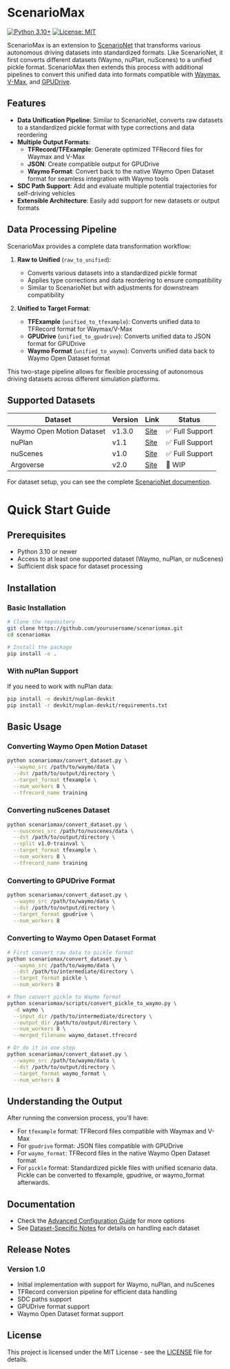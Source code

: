 # ScenarioMax

[![Python 3.10+](https://img.shields.io/badge/python-3.10+-blue.svg)](https://www.python.org/downloads/)
[![License: MIT](https://img.shields.io/badge/License-MIT-yellow.svg)](https://opensource.org/licenses/MIT)

ScenarioMax is an extension to [ScenarioNet](https://github.com/metadriverse/scenarionet) that transforms various autonomous driving datasets into standardized formats. Like ScenarioNet, it first converts different datasets (Waymo, nuPlan, nuScenes) to a unified pickle format. ScenarioMax then extends this process with additional pipelines to convert this unified data into formats compatible with [Waymax](https://github.com/waymo-research/waymax), [V-Max](https://github.com/valeoai/V-Max), and [GPUDrive](https://github.com/Emerge-Lab/gpudrive).

## Features

- **Data Unification Pipeline**: Similar to ScenarioNet, converts raw datasets to a standardized pickle format with type corrections and data reordering
- **Multiple Output Formats**:
  - **TFRecord/TFExample**: Generate optimized TFRecord files for Waymax and V-Max
  - **JSON**: Create compatible output for GPUDrive
  - **Waymo Format**: Convert back to the native Waymo Open Dataset format for seamless integration with Waymo tools
- **SDC Path Support**: Add and evaluate multiple potential trajectories for self-driving vehicles
- **Extensible Architecture**: Easily add support for new datasets or output formats

## Data Processing Pipeline

ScenarioMax provides a complete data transformation workflow:

1. **Raw to Unified** (`raw_to_unified`):
   - Converts various datasets into a standardized pickle format
   - Applies type corrections and data reordering to ensure compatibility
   - Similar to ScenarioNet but with adjustments for downstream compatibility

2. **Unified to Target Format**:
   - **TFExample** (`unified_to_tfexample`): Converts unified data to TFRecord format for Waymax/V-Max
   - **GPUDrive** (`unified_to_gpudrive`): Converts unified data to JSON format for GPUDrive
   - **Waymo Format** (`unified_to_waymo`): Converts unified data back to Waymo Open Dataset format

This two-stage pipeline allows for flexible processing of autonomous driving datasets across different simulation platforms.

## Supported Datasets

| Dataset | Version | Link | Status |
|---------|---------|------|--------|
| Waymo Open Motion Dataset | v1.3.0 | [Site](https://waymo.com/open/download/) | ✅ Full Support |
| nuPlan | v1.1 | [Site](https://www.nuscenes.org/nuplan) | ✅ Full Support |
| nuScenes | v1.0 | [Site](https://www.nuscenes.org/nuscenes) | ✅ Full Support |
| Argoverse | v2.0 | [Site](https://www.argoverse.org/av2.html#forecasting-link) | 🚧 WIP |

For dataset setup, you can see the complete [ScenarioNet documention](https://scenarionet.readthedocs.io/en/latest/).

# Quick Start Guide

## Prerequisites

- Python 3.10 or newer
- Access to at least one supported dataset (Waymo, nuPlan, or nuScenes)
- Sufficient disk space for dataset processing

## Installation

### Basic Installation

```bash
# Clone the repository
git clone https://github.com/yourusername/scenariomax.git
cd scenariomax

# Install the package
pip install -e .
```

### With nuPlan Support

If you need to work with nuPlan data:

```bash
pip install -e devkit/nuplan-devkit
pip install -r devkit/nuplan-devkit/requirements.txt
```

## Basic Usage

### Converting Waymo Open Motion Dataset

```bash
python scenariomax/convert_dataset.py \
  --waymo_src /path/to/waymo/data \
  --dst /path/to/output/directory \
  --target_format tfexample \
  --num_workers 8 \
  --tfrecord_name training
```

### Converting nuScenes Dataset

```bash
python scenariomax/convert_dataset.py \
  --nuscenes_src /path/to/nuscenes/data \
  --dst /path/to/output/directory \
  --split v1.0-trainval \
  --target_format tfexample \
  --num_workers 8 \
  --tfrecord_name training
```

### Converting to GPUDrive Format

```bash
python scenariomax/convert_dataset.py \
  --waymo_src /path/to/waymo/data \
  --dst /path/to/output/directory \
  --target_format gpudrive \
  --num_workers 8
```

### Converting to Waymo Open Dataset Format

```bash
# First convert raw data to pickle format
python scenariomax/convert_dataset.py \
  --waymo_src /path/to/waymo/data \
  --dst /path/to/intermediate/directory \
  --target_format pickle \
  --num_workers 8

# Then convert pickle to Waymo format
python scenariomax/scripts/convert_pickle_to_waymo.py \
  -d waymo \
  --input_dir /path/to/intermediate/directory \
  --output_dir /path/to/output/directory \
  --num_workers 8 \
  --merged_filename waymo_dataset.tfrecord

# Or do it in one step
python scenariomax/convert_dataset.py \
  --waymo_src /path/to/waymo/data \
  --dst /path/to/output/directory \
  --target_format waymo_format \
  --num_workers 8
```

## Understanding the Output

After running the conversion process, you'll have:

- For `tfexample` format: TFRecord files compatible with Waymax and V-Max
- For `gpudrive` format: JSON files compatible with GPUDrive
- For `waymo_format`: TFRecord files in the native Waymo Open Dataset format
- For `pickle` format: Standardized pickle files with unified scenario data. Pickle can be converted to tfexample, gpudrive, or waymo_format afterwards.

## Documentation

- Check the [Advanced Configuration Guide](docs/advanced_configuration.md) for more options
- See [Dataset-Specific Notes](docs/dataset_notes.md) for details on handling each dataset

## Release Notes

### Version 1.0
- Initial implementation with support for Waymo, nuPlan, and nuScenes
- TFRecord conversion pipeline for efficient data handling
- SDC paths support
- GPUDrive format support
- Waymo Open Dataset format support

## License

This project is licensed under the MIT License - see the [LICENSE](LICENSE) file for details.

